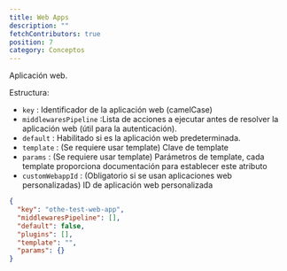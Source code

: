 ```yaml
---
title: Web Apps
description: ""
fetchContributors: true
position: 7
category: Conceptos
---
```


Aplicación web.

Estructura:

- `key` : Identificador de la aplicación web (camelCase)
- `middlewaresPipeline` :Lista de acciones a ejecutar antes de resolver la aplicación web (útil para la autenticación).
- `default` : Habilitado si es la aplicación web predeterminada.
- `template` : (Se requiere usar template) Clave de template
- `params` : (Se requiere usar template) Parámetros de template, cada template proporciona documentación para establecer este atributo
- `customWebappId` : (Obligatorio si se usan aplicaciones web personalizadas) ID de aplicación web personalizada

```json
{
  "key": "othe-test-web-app",
  "middlewaresPipeline": [],
  "default": false,
  "plugins": [],
  "template": "",
  "params": {}
}
```

<molecules-github-user-list :items="$contributors"></molecules-github-user-list>
